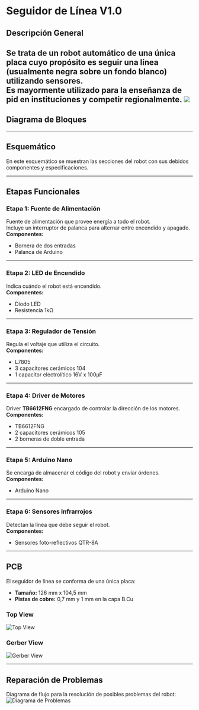 # Seguidor de Línea V1.0

## Descripción General
 Se trata de un robot automático de una única placa cuyo propósito es seguir una línea (usualmente negra sobre un fondo blanco) utilizando sensores.  
 Es mayormente utilizado para la enseñanza de pid en instituciones y competir regionalmente.
[![](Bloques)](https://imgur.com/HsKrPqC)
---

## Diagrama de Bloques

---

##  Esquemático
En este esquemático se muestran las secciones del robot con sus debidos componentes y especificaciones.  


---

##  Etapas Funcionales

### Etapa 1: Fuente de Alimentación
Fuente de alimentación que provee energía a todo el robot.  
Incluye un interruptor de palanca para alternar entre encendido y apagado.  
**Componentes:**  
- Bornera de dos entradas  
- Palanca de Arduino  

---

### Etapa 2: LED de Encendido
Indica cuándo el robot está encendido.  
**Componentes:**  
- Diodo LED  
- Resistencia 1kΩ  

---

### Etapa 3: Regulador de Tensión
Regula el voltaje que utiliza el circuito.  
**Componentes:**  
- L7805  
- 3 capacitores cerámicos 104  
- 1 capacitor electrolítico 16V x 100µF  

---

### Etapa 4: Driver de Motores
Driver **TB6612FNG** encargado de controlar la dirección de los motores.  
**Componentes:**  
- TB6612FNG  
- 2 capacitores cerámicos 105  
- 2 borneras de doble entrada  

---

### Etapa 5: Arduino Nano
Se encarga de almacenar el código del robot y enviar órdenes.  
**Componentes:**  
- Arduino Nano  

---

### Etapa 6: Sensores Infrarrojos
Detectan la línea que debe seguir el robot.  
**Componentes:**  
- Sensores foto-reflectivos QTR-8A  

---

## PCB
El seguidor de línea se conforma de una única placa:  
- **Tamaño:** 126 mm x 104,5 mm  
- **Pistas de cobre:** 0,7 mm y 1 mm en la capa B.Cu  

### Top View
![Top View](images/pcb_top.png)

### Gerber View
![Gerber View](images/pcb_gerber.png)

---

## Reparación de Problemas
Diagrama de flujo para la resolución de posibles problemas del robot:  
![Diagrama de Problemas](images/flow_problemas.png)
